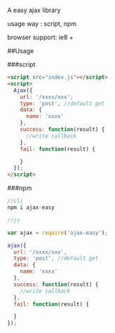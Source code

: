 A easy ajax library

usage way : script, npm

browser support: ie8 +

##Usage

###script
```html
<script src="index.js"></script>
<script>
  Ajax({
    url: '/xxxx/xxx',
    type: 'post', //default get
    data: {
      name: 'xxxx'
    },
    success: function(result) {
      //write callback
    },
    fail: function(result) {

    }
  });
</script>

```

###npm

```js
//cli
npm i ajax-easy

//js

var ajax = require('ajax-easy');

ajax({
  url: '/xxxx/xxx',
  type: 'post', //default get
  data: {
    name: 'xxxx'
  },
  success: function(result) {
    //write callback
  },
  fail: function(result) {

  }
});


```


